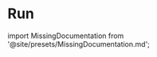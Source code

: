 # Run

import MissingDocumentation from '@site/presets/MissingDocumentation.md';

<MissingDocumentation/>
